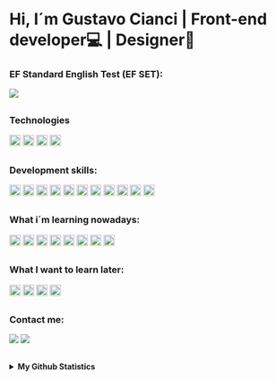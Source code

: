 # Hi, I´m Gustavo Cianci | Front-end developer💻 | Designer🎨

### EF Standard English Test (EF SET):
<div> 
  <a href="https://www.efset.org/cert/5LAWxi" target="_blank"><img src="https://img.shields.io/badge/CERTIFICATE-F5455C?style=for-the-badge&logo=rocket.chat&logoColor=white" target="_blank"></a>
</div>

##

### Technologies
<div>
<img height="20" src="https://img.shields.io/badge/HTML-239120?style=for-the-badge&logo=html5&logoColor=white"/>
<img height="20" src="https://img.shields.io/badge/CSS-239120?&style=for-the-badge&logo=css3&logoColor=white"/>
<img height="20" src="https://img.shields.io/badge/JavaScript-F7DF1E?style=for-the-badge&logo=javascript&logoColor=black"/>
<img height="20" src="https://img.shields.io/badge/React-20232A?style=for-the-badge&logo=react&logoColor=61DAFB"/>
</div>

##


<h3>Development skills:</h3>
<p>
<img height="20" src="https://img.shields.io/badge/SASS%20-hotpink.svg?&style=for-the-badge&logo=SASS&logoColor=white"/>
<img height="20" src="https://img.shields.io/badge/Canva-%2300C4CC.svg?&style=for-the-badge&logo=Canva&logoColor=white"/>
<img height="20" src="https://img.shields.io/badge/Adobe%20Photoshop-31A8FF?style=for-the-badge&logo=Adobe%20Photoshop&logoColor=black"/>
<img height="20" src="https://img.shields.io/badge/styled--components-DB7093?style=for-the-badge&logo=styled-components&logoColor=white"/>
<img height="20" src="https://img.shields.io/badge/Bootstrap-563D7C?style=for-the-badge&logo=bootstrap&logoColor=white"/>
<img height="20" src="https://img.shields.io/badge/React_Router-CA4245?style=for-the-badge&logo=react-router&logoColor=white"/>
<img height="20" src="https://img.shields.io/badge/redux%20-%23593d88.svg?&style=for-the-badge&logo=redux&logoColor=white"/>
<img height="20" src="https://img.shields.io/badge/github%20-%23121011.svg?&style=for-the-badge&logo=github&logoColor=white"/>
<img height="20" src="https://img.shields.io/badge/git%20-%23F05033.svg?&style=for-the-badge&logo=git&logoColor=white"/>
<img height="20" src="https://img.shields.io/badge/MySQL-005C84?style=for-the-badge&logo=mysql&logoColor=white"/>
<img height="20" src="https://img.shields.io/badge/Netlify-00C7B7?style=for-the-badge&logo=netlify&logoColor=white"/>
</p>

##

### What i´m learning nowadays:
<p>
  
<img height="20" src="https://img.shields.io/badge/blender-%23F5792A.svg?style=for-the-badge&logo=blender&logoColor=white"/>
<img height="20" src="https://img.shields.io/badge/Laravel-FF2D20?style=for-the-badge&logo=laravel&logoColor=white"/>
<img height="20" src="https://img.shields.io/badge/Postman-FF6C37?style=for-the-badge&logo=Postman&logoColor=white"/>
<img height="20" src="https://img.shields.io/badge/chakra-%234ED1C5.svg?style=for-the-badge&logo=chakraui&logoColor=white"/>
<img height="20" src="https://img.shields.io/badge/Tailwind_CSS-38B2AC?style=for-the-badge&logo=tailwind-css&logoColor=white"/>
<img height="20" src="https://img.shields.io/badge/figma%20-%23F24E1E.svg?&style=for-the-badge&logo=figma&logoColor=white"/>
<img height="20" src="https://img.shields.io/badge/Gatsby-663399?style=for-the-badge&logo=gatsby&logoColor=white"/>
<img height="20" src="https://img.shields.io/badge/GraphQl-E10098?style=for-the-badge&logo=graphql&logoColor=white"/>
  
</p>

##

### What I want to learn later:
<p>
  
<img height="20" src="https://img.shields.io/badge/Firebase-F29D0C?style=for-the-badge&logo=firebase&logoColor=white"/>
<img height="20" src="https://img.shields.io/badge/ThreeJs-black?style=for-the-badge&logo=three.js&logoColor=white"/>
<img height="20" src="https://img.shields.io/badge/React_Native-20232A?style=for-the-badge&logo=react&logoColor=61DAFB"/>
<img height="20" src="https://img.shields.io/badge/Wordpress-21759B?style=for-the-badge&logo=wordpress&logoColor=white"/>
</p>

##

### Contact me:
<div> 
  <a href="https://instagram.com/gucianci" target="_blank"><img src="https://img.shields.io/badge/-Instagram-%23E4405F?style=for-the-badge&logo=instagram&logoColor=white" target="_blank"></a>
  <a href="https://www.linkedin.com/in/gustavo-cianci-9413b8199" target="_blank"><img src="https://img.shields.io/badge/-LinkedIn-%230077B5?style=for-the-badge&logo=linkedin&logoColor=white" target="_blank"></a> 
</div>

##

<details>
  <summary> <b>My Github Statistics</b> </summary>
<div align="center">
  <a href="https://github.com/Gu18071">
  <img height="180em" src="https://github-readme-stats.vercel.app/api?username=Gu18071&show_icons=true&theme=dracula&include_all_commits=true&count_private=true"/>
  <img height="180em" src="https://github-readme-stats.vercel.app/api/top-langs/?username=Gu18071&layout=compact&langs_count=7&theme=dracula"/>
</div>
</details>

